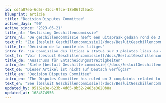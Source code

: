 ```yaml
---
id: cd4a07eb-6d55-41cc-9fce-18e06f2f5acb
blueprint: article
title: "Decision Disputes Committee"
active_days: "90"
active_since: "2023-05-21"
title_nl: "Beslissing Geschillencommissie"
intro_nl: "De geschillencommissie heeft een uitspraak gedaan rond de 3 klachten, gerlateerd tot het vermeend geval van bedrog van Stefan Docx"
text_nl: "Zie [besluit Geschillencommissie](/docs/BesluitGeschillencommsieStefanDocx.pdf)"
title_fr: "Décision de la comité des litiges"
intro_fr: "La Commission des litiges a statué sur 3 plaintes liées au cas présumé de tricherie de Stefan Docx"
text_fr: "Voir [besluit Geschillencommissie](/docs/BesluitGeschillencommsieStefanDocx.pdf) (en néerlandais) "
title_de: "Ausschuss für Entscheidungsstreitigkeiten"
intro_de: "Siehe [besluit Geschillencommissie](/docs/BesluitGeschillencommsieStefanDocx.pdf)  (auf Niederländisch)"
text_de: "Dieser Artikel ist nicht auf Deutsch verfügbar"
title_en: "Decision Disputes Committee"
intro_en: "The Disputes Committee has ruled on 3 complaints related to the alleged case of cheating by Stefan Docx"
text_en: "See [besluit Geschillencommissie](/docs/BesluitGeschillencommsieStefanDocx.pdf) (in Dutch)"
updated_by: 95162e3e-623b-4d65-9b52-2463e3620b8a
updated_at: 1684674956
---
```


